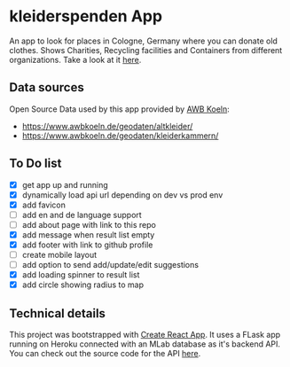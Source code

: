 # kleiderspenden App

An app to look for places in Cologne, Germany where you can donate old clothes. Shows Charities, Recycling facilities and Containers from different organizations. Take a look at it [here](https://luke-codewalker.github.io/kleiderspenden/).

## Data sources

Open Source Data used by this app provided by [AWB Koeln](https://www.awbkoeln.de):

- https://www.awbkoeln.de/geodaten/altkleider/
- https://www.awbkoeln.de/geodaten/kleiderkammern/

## To Do list

- [x] get app up and running
- [x] dynamically load api url depending on dev vs prod env
- [x] add favicon
- [ ] add en and de language support
- [ ] add about page with link to this repo
- [x] add message when result list empty
- [x] add footer with link to github profile
- [ ] create mobile layout
- [ ] add option to send add/update/edit suggestions
- [x] add loading spinner to result list
- [x] add circle showing radius to map

## Technical details

This project was bootstrapped with [Create React App](https://github.com/facebookincubator/create-react-app). It uses a FLask app running on Heroku connected with an MLab database as it's backend API. You can check out the source code for the API [here](https://github.com/luke-codewalker/kleiderspenden-api).
